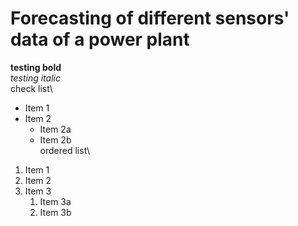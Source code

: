 # Forecasting of different sensors' data of a power plant
**testing bold**\
*testing italic*
\
check list\
* Item 1
* Item 2
  * Item 2a
  * Item 2b
\
ordered list\
1. Item 1
1. Item 2
1. Item 3
   1. Item 3a
   1. Item 3b
